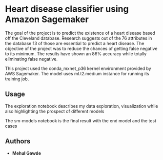 # Heart disease classifier using Amazon Sagemaker

The goal of the project is to predict the existence of a heart disease based off the Cleveland database. Research suggests out of the 76 attributes in the database 13 of those are essential to predict a heart disease. The objective of the project was to reduce the chances of getting false negative to its minimum. The results have shown an 86% accuracy while totally eliminating false negative.

This project used the conda_mxnet_p36 kernel environment provided by AWS Sagemaker. The model uses ml.t2.medium instance for running its training job.

## Usage
The exploration notebook describes my data exploration, visualization while also highlighting the prospect of different models

The sm-models notebook is the final result with the end model and the test cases

## Authors

-   **Mehul Gawde** 


